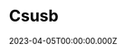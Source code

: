 ---
title: Csusb
website: https://csusb.dev/
date: 2023-04-05T00:00:00.000Z
description:
ssg:
  - Gatsby
css:
  - Tailwind
cms:
  
category:
  - others
draft: false
---